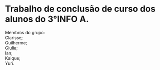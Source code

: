 # Trabalho de conclusão de curso dos alunos do 3°INFO A.
Membros do grupo:<br>
Clarisse;<br>
Guilherme;<br>
Giulia;<br>
Ian;<br>
Kaique;<br>
Yuri.
